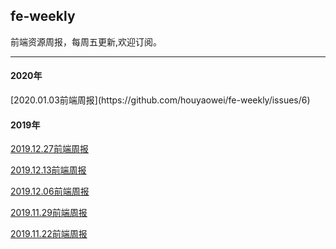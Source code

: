 ## fe-weekly

前端资源周报，每周五更新,欢迎订阅。

<hr>

<h4>2020年</h4>
[2020.01.03前端周报](https://github.com/houyaowei/fe-weekly/issues/6)



<h4>2019年</h4>

[2019.12.27前端周报](https://github.com/houyaowei/fe-weekly/issues/5)

[2019.12.13前端周报](https://github.com/houyaowei/fe-weekly/issues/4)

[2019.12.06前端周报](https://github.com/houyaowei/fe-weekly/issues/3)

[2019.11.29前端周报](https://github.com/houyaowei/fe-weekly/issues/2)

[2019.11.22前端周报](https://github.com/houyaowei/fe-weekly/issues/1)










